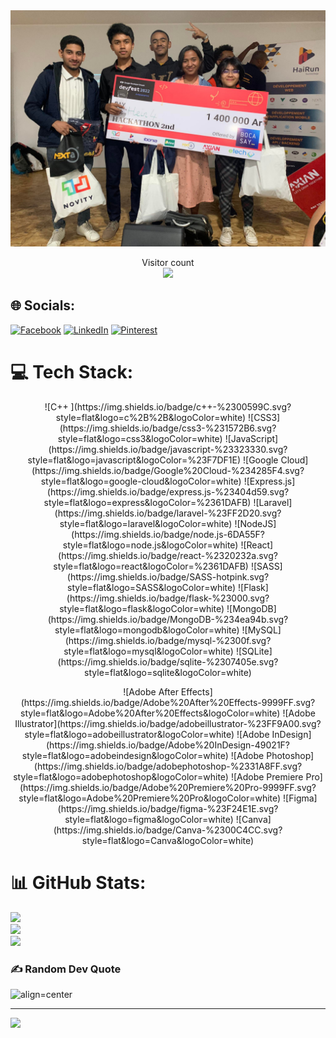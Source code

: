 <!-- <h1 align=center><a href="https://git.io/typing-svg"><img src="https://readme-typing-svg.herokuapp.com?font=Fira+Code&weight=200&size=30&duration=5001&pause=1000&color=8abeb7&width=435&lines=Welcome+<3" alt="Typing SVG" /></a></h1>  -->
<img src="hack.jpg" />
<p align="center"> 
  Visitor count<br>
  <img src="https://profile-counter.glitch.me/JohanaMisaela/count.svg" />
</p>

## 🌐 Socials:
[![Facebook](https://img.shields.io/badge/Facebook-%231877F2.svg?logo=Facebook&logoColor=white)](https://facebook.com/https://github.com/JohanaMisaela) 
[![LinkedIn](https://img.shields.io/badge/LinkedIn-%230077B5.svg?logo=linkedin&logoColor=white)](https://linkedin.com/in/https://www.linkedin.com/in/johanna-misaela-bb0485228/) 
[![Pinterest](https://img.shields.io/badge/Pinterest-%23E60023.svg?logo=Pinterest&logoColor=white)](https://pinterest.com/https://www.pinterest.fr/JohannaMisaela/) 

# 💻 Tech Stack:
<p align="center">
![C++ ](https://img.shields.io/badge/c++-%2300599C.svg?style=flat&logo=c%2B%2B&logoColor=white) 
![CSS3](https://img.shields.io/badge/css3-%231572B6.svg?style=flat&logo=css3&logoColor=white)
![JavaScript](https://img.shields.io/badge/javascript-%23323330.svg?style=flat&logo=javascript&logoColor=%23F7DF1E) 
![Google Cloud](https://img.shields.io/badge/Google%20Cloud-%234285F4.svg?style=flat&logo=google-cloud&logoColor=white) 
![Express.js](https://img.shields.io/badge/express.js-%23404d59.svg?style=flat&logo=express&logoColor=%2361DAFB) 
![Laravel](https://img.shields.io/badge/laravel-%23FF2D20.svg?style=flat&logo=laravel&logoColor=white) 
![NodeJS](https://img.shields.io/badge/node.js-6DA55F?style=flat&logo=node.js&logoColor=white) 
![React](https://img.shields.io/badge/react-%2320232a.svg?style=flat&logo=react&logoColor=%2361DAFB)
![SASS](https://img.shields.io/badge/SASS-hotpink.svg?style=flat&logo=SASS&logoColor=white) 
![Flask](https://img.shields.io/badge/flask-%23000.svg?style=flat&logo=flask&logoColor=white) 
![MongoDB](https://img.shields.io/badge/MongoDB-%234ea94b.svg?style=flat&logo=mongodb&logoColor=white) 
![MySQL](https://img.shields.io/badge/mysql-%2300f.svg?style=flat&logo=mysql&logoColor=white) 
![SQLite](https://img.shields.io/badge/sqlite-%2307405e.svg?style=flat&logo=sqlite&logoColor=white) 
  </p>
<p align="center">
![Adobe After Effects](https://img.shields.io/badge/Adobe%20After%20Effects-9999FF.svg?style=flat&logo=Adobe%20After%20Effects&logoColor=white) 
![Adobe Illustrator](https://img.shields.io/badge/adobeillustrator-%23FF9A00.svg?style=flat&logo=adobeillustrator&logoColor=white) 
![Adobe InDesign](https://img.shields.io/badge/Adobe%20InDesign-49021F?style=flat&logo=adobeindesign&logoColor=white) 
![Adobe Photoshop](https://img.shields.io/badge/adobephotoshop-%2331A8FF.svg?style=flat&logo=adobephotoshop&logoColor=white) 
![Adobe Premiere Pro](https://img.shields.io/badge/Adobe%20Premiere%20Pro-9999FF.svg?style=flat&logo=Adobe%20Premiere%20Pro&logoColor=white) 	
![Figma](https://img.shields.io/badge/figma-%23F24E1E.svg?style=flat&logo=figma&logoColor=white)
![Canva](https://img.shields.io/badge/Canva-%2300C4CC.svg?style=flat&logo=Canva&logoColor=white)
    </p>

# 📊 GitHub Stats:
![](https://github-readme-stats.vercel.app/api?username=JohanaMisaela&theme=dracula&hide_border=true&include_all_commits=false&count_private=true)<br/>
![](https://github-readme-streak-stats.herokuapp.com/?user=JohanaMisaela&theme=dracula&hide_border=true)<br/>
![](https://github-readme-stats.vercel.app/api/top-langs/?username=JohanaMisaela&theme=dracula&hide_border=true&include_all_commits=false&count_private=true&layout=compact)

### ✍️ Random Dev Quote
![align=center](https://quotes-github-readme.vercel.app/api?type=horizontal&theme=light)



---
[![](https://visitcount.itsvg.in/api?id=JohanaMisaela&icon=0&color=0)](https://visitcount.itsvg.in)

<!-- Proudly created with GPRM ( https://gprm.itsvg.in ) -->
